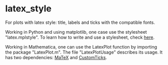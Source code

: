 # latex_style
For plots with latex style: title, labels and ticks with the compatible fonts. 

Working in Python and using matplotlib, one case use the stylesheet "latex.mplstyle". To learn how to write and use a stylesheet, check [here](https://matplotlib.org/3.3.1/tutorials/introductory/customizing.html).

Working in Mathematica, one can use the LatexPlot function by importing the package "LatexPlot.m". The file "LatexPlotUsage" describes its usage. It has two dependencies: [MaTeX](https://library.wolfram.com/infocenter/MathSource/9355/) and [CustomTicks](https://library.wolfram.com/infocenter/MathSource/5599/).


